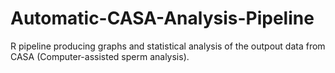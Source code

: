 # Automatic-CASA-Analysis-Pipeline

R pipeline producing graphs and statistical analysis of the outpout data from CASA (Computer-assisted sperm analysis).

